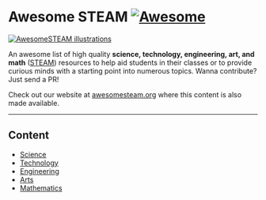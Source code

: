 # Awesome STEAM [![Awesome](https://awesome.re/badge.svg)](https://awesome.re)

[![AwesomeSTEAM illustrations](https://user-images.githubusercontent.com/30447336/200147061-5f2b8f0a-de03-453e-8d98-aa3ebbbcfb88.png)](https://awesomesteam.org)

An awesome list of high quality __science, technology, engineering, art, and math__ ([STEAM](https://en.wikipedia.org/wiki/STEAM_fields)) resources to help aid students in their classes or to provide curious minds with a starting point into numerous topics. Wanna contribute? Just send a PR!

Check out our website at [awesomesteam.org](https://awesomesteam.org) where this content is also made available.

--------------------

## Content

- [Science](/content/science/index.md)
- [Technology](content/technology/index.md)
- [Engineering](content/engineering/index.md)
- [Arts](content/arts/index.md)
- [Mathematics](content/mathematics/index.md)
